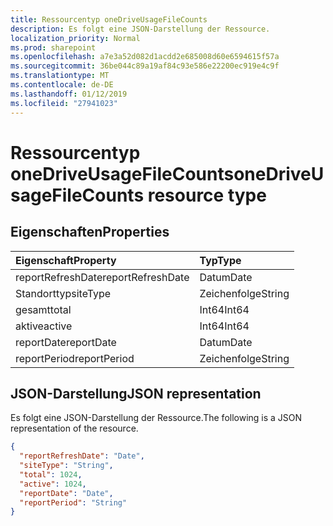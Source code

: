 ```yaml
---
title: Ressourcentyp oneDriveUsageFileCounts
description: Es folgt eine JSON-Darstellung der Ressource.
localization_priority: Normal
ms.prod: sharepoint
ms.openlocfilehash: a7e3a52d082d1acdd2e685008d60e6594615f57a
ms.sourcegitcommit: 36be044c89a19af84c93e586e22200ec919e4c9f
ms.translationtype: MT
ms.contentlocale: de-DE
ms.lasthandoff: 01/12/2019
ms.locfileid: "27941023"
---
```

# <a name="onedriveusagefilecounts-resource-type"></a><span data-ttu-id="5a041-103">Ressourcentyp oneDriveUsageFileCounts</span><span class="sxs-lookup"><span data-stu-id="5a041-103">oneDriveUsageFileCounts resource type</span></span>

## <a name="properties"></a><span data-ttu-id="5a041-104">Eigenschaften</span><span class="sxs-lookup"><span data-stu-id="5a041-104">Properties</span></span>

| <span data-ttu-id="5a041-105">Eigenschaft</span><span class="sxs-lookup"><span data-stu-id="5a041-105">Property</span></span>          | <span data-ttu-id="5a041-106">Typ</span><span class="sxs-lookup"><span data-stu-id="5a041-106">Type</span></span>   |
| :---------------- | :----- |
| <span data-ttu-id="5a041-107">reportRefreshDate</span><span class="sxs-lookup"><span data-stu-id="5a041-107">reportRefreshDate</span></span> | <span data-ttu-id="5a041-108">Datum</span><span class="sxs-lookup"><span data-stu-id="5a041-108">Date</span></span>   |
| <span data-ttu-id="5a041-109">Standorttyp</span><span class="sxs-lookup"><span data-stu-id="5a041-109">siteType</span></span>          | <span data-ttu-id="5a041-110">Zeichenfolge</span><span class="sxs-lookup"><span data-stu-id="5a041-110">String</span></span> |
| <span data-ttu-id="5a041-111">gesamt</span><span class="sxs-lookup"><span data-stu-id="5a041-111">total</span></span>             | <span data-ttu-id="5a041-112">Int64</span><span class="sxs-lookup"><span data-stu-id="5a041-112">Int64</span></span>  |
| <span data-ttu-id="5a041-113">aktive</span><span class="sxs-lookup"><span data-stu-id="5a041-113">active</span></span>            | <span data-ttu-id="5a041-114">Int64</span><span class="sxs-lookup"><span data-stu-id="5a041-114">Int64</span></span>  |
| <span data-ttu-id="5a041-115">reportDate</span><span class="sxs-lookup"><span data-stu-id="5a041-115">reportDate</span></span>        | <span data-ttu-id="5a041-116">Datum</span><span class="sxs-lookup"><span data-stu-id="5a041-116">Date</span></span>   |
| <span data-ttu-id="5a041-117">reportPeriod</span><span class="sxs-lookup"><span data-stu-id="5a041-117">reportPeriod</span></span>      | <span data-ttu-id="5a041-118">Zeichenfolge</span><span class="sxs-lookup"><span data-stu-id="5a041-118">String</span></span> |

## <a name="json-representation"></a><span data-ttu-id="5a041-119">JSON-Darstellung</span><span class="sxs-lookup"><span data-stu-id="5a041-119">JSON representation</span></span>

<span data-ttu-id="5a041-120">Es folgt eine JSON-Darstellung der Ressource.</span><span class="sxs-lookup"><span data-stu-id="5a041-120">The following is a JSON representation of the resource.</span></span>

<!-- {
  "blockType": "resource",
  "@odata.type": "microsoft.graph.oneDriveUsageFileCounts"
} -->

```json
{
  "reportRefreshDate": "Date", 
  "siteType": "String", 
  "total": 1024, 
  "active": 1024, 
  "reportDate": "Date", 
  "reportPeriod": "String"
}
```
